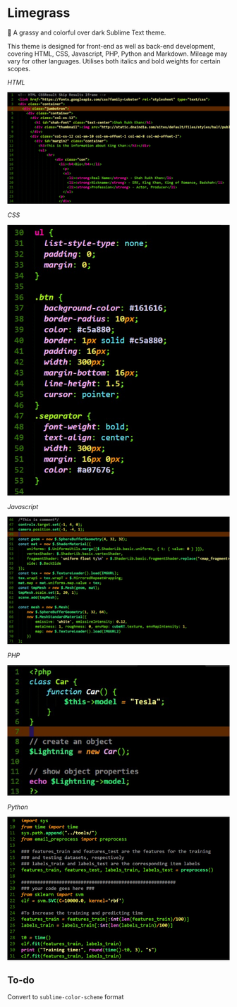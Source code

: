 # Limegrass
🌱 A grassy and colorful over dark Sublime Text theme.

This theme is designed for front-end as well as back-end development, covering HTML, CSS, Javascript, PHP, Python and Markdown. Mileage may vary for other languages. Utilises both italics and bold weights for certain scopes.

*HTML*

![HTML preview screenshot](html.jpeg)


*CSS*

![CSS preview screenshot](css.jpeg)


*Javascript*

![Javascript preview screenshot](js.jpeg)


*PHP*

![PHP preview screenshot](php.jpeg)


*Python*

![Python preview screenshot](python.jpeg)


## To-do

Convert to `sublime-color-scheme` format
